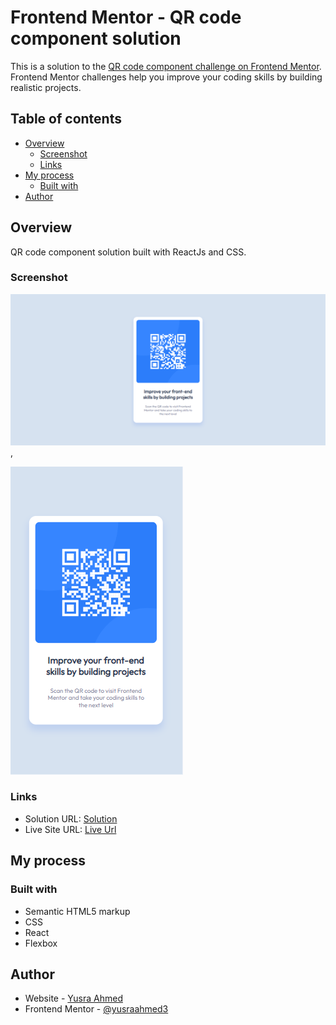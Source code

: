 # Frontend Mentor - QR code component solution

This is a solution to the [QR code component challenge on Frontend Mentor](https://www.frontendmentor.io/challenges/qr-code-component-iux_sIO_H). Frontend Mentor challenges help you improve your coding skills by building realistic projects.

## Table of contents

- [Overview](#overview)
  - [Screenshot](#screenshot)
  - [Links](#links)
- [My process](#my-process)
  - [Built with](#built-with)
- [Author](#author)

## Overview

QR code component solution built with ReactJs and CSS.

### Screenshot

![Desktop view](./screenshots/desktop-view.png),

![Mobile View](./screenshots/mobile-view.png)

### Links

- Solution URL: [Solution](https://www.frontendmentor.io/solutions/responsive-qr-code-component-using-react-and-css-1gcwVdYGNZ)
- Live Site URL: [Live Url](https://yusraahmed3.github.io/QR-code-component/)

## My process

### Built with

- Semantic HTML5 markup
- CSS
- React
- Flexbox

## Author

- Website - [Yusra Ahmed](https://yusraahmed.com)
- Frontend Mentor - [@yusraahmed3](https://www.frontendmentor.io/profile/yusraahmed3)
